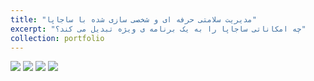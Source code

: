 ```yaml
---
title: "مدیریت سلامتی حرفه ای و شخصی سازی شده با ساجاپا"
excerpt: "چه امکاناتی ساجاپا را به یک برنامه ی ویژه تبدیل می کند؟"
collection: portfolio
---
```


<img src="../../images/Slides/1/Slide1.png"/>

<img src="../../images/Slides/1/Slide2.png"/>

<img src="../../images/Slides/1/Slide3.png"/>

<img src="../../images/Slides/1/Slide4.png"/>
